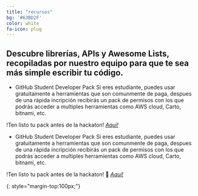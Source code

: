 ```yaml
---
title: "recursos"
bg: '#63BD2F'
color: white
fa-icon: plug
---
```


## Descubre librerías, APIs y Awesome Lists, recopiladas por nuestro equipo para que te sea más simple escribir tu código.


- GitHub Student Developer Pack
Si eres estudiante, puedes usar gratuitamente a herramientas que son comunmente de paga, despues de una rápida incripción recibirás un pack de permisos con los que podrás acceder a multiples herramientas como AWS cloud, Carto, bitnami, etc.

!Ten listo tu pack antes de la hackaton!
 [*Aquí!*](https://education.github.com/pack)

- GitHub Student Developer Pack
Si eres estudiante, puedes usar gratuitamente a herramientas que son comunmente de paga, despues de una rápida incripción recibirás un pack de permisos con los que podrás acceder a multiples herramientas como AWS cloud, Carto, bitnami, etc.

!Ten listo tu pack antes de la hackaton! :school_satchel:
 [*Aquí!*](https://education.github.com/pack)
 
 
{: style="margin-top:100px;"}


